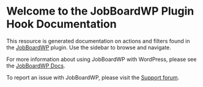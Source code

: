 # Welcome to the JobBoardWP Plugin Hook Documentation

This resource is generated documentation on actions and filters found in the [JobBoardWP](https://wordpress.org/plugins/jobboardwp/) plugin. Use the sidebar to browse and navigate.

For more information about using JobBoardWP with WordPress, please see the [JobBoardWP Docs](https://docs.jobboardwp.com/).

To report an issue with JobBoardWP, please visit the [Support forum](https://wordpress.org/support/plugin/jobboardwp/).

